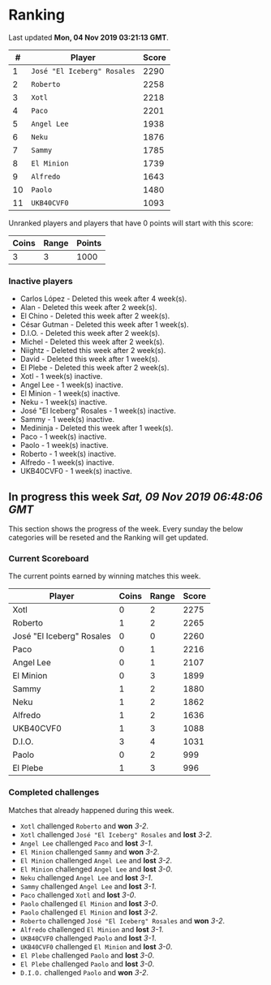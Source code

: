 # Ranking

Last updated **Mon, 04 Nov 2019 03:21:13 GMT**.

|#|Player|Score|
|-|------|-----|
|1|`José "El Iceberg" Rosales`|2290|
|2|`Roberto`|2258|
|3|`Xotl`|2218|
|4|`Paco`|2201|
|5|`Angel Lee`|1938|
|6|`Neku`|1876|
|7|`Sammy`|1785|
|8|`El Minion`|1739|
|9|`Alfredo`|1643|
|10|`Paolo`|1480|
|11|`UKB40CVF0`|1093|

Unranked players and players that have 0 points will start with this score:

|Coins|Range|Points|
|-----|-----|------|
|3|3|1000|

### Inactive players
* Carlos López - Deleted this week after 4 week(s).
* Alan - Deleted this week after 2 week(s).
* El Chino - Deleted this week after 2 week(s).
* César Gutman - Deleted this week after 1 week(s).
* D.I.O. - Deleted this week after 2 week(s).
* Michel - Deleted this week after 2 week(s).
* Niightz - Deleted this week after 2 week(s).
* David - Deleted this week after 1 week(s).
* El Plebe - Deleted this week after 2 week(s).
* Xotl - 1 week(s) inactive.
* Angel Lee - 1 week(s) inactive.
* El Minion - 1 week(s) inactive.
* Neku - 1 week(s) inactive.
* José "El Iceberg" Rosales - 1 week(s) inactive.
* Sammy - 1 week(s) inactive.
* Medininja - Deleted this week after 1 week(s).
* Paco - 1 week(s) inactive.
* Paolo - 1 week(s) inactive.
* Roberto - 1 week(s) inactive.
* Alfredo - 1 week(s) inactive.
* UKB40CVF0 - 1 week(s) inactive.

## In progress this week *Sat, 09 Nov 2019 06:48:06 GMT*
This section shows the progress of the week. Every sunday the below categories will be reseted and the Ranking will get updated.

### Current Scoreboard
The current points earned by winning matches this week.

|Player|Coins|Range|Score|
|------|-----|-----|-----|
|Xotl|0|2|2275|
|Roberto|1|2|2265|
|José "El Iceberg" Rosales|0|0|2260|
|Paco|0|1|2216|
|Angel Lee|0|1|2107|
|El Minion|0|3|1899|
|Sammy|1|2|1880|
|Neku|1|2|1862|
|Alfredo|1|2|1636|
|UKB40CVF0|1|3|1088|
|D.I.O.|3|4|1031|
|Paolo|0|2|999|
|El Plebe|1|3|996|

### Completed challenges
Matches that already happened during this week.

* `Xotl` challenged `Roberto` and **won** *3-2*.
* `Xotl` challenged `José "El Iceberg" Rosales` and **lost** *3-2*.
* `Angel Lee` challenged `Paco` and **lost** *3-1*.
* `El Minion` challenged `Sammy` and **won** *3-2*.
* `El Minion` challenged `Angel Lee` and **lost** *3-2*.
* `El Minion` challenged `Angel Lee` and **lost** *3-0*.
* `Neku` challenged `Angel Lee` and **lost** *3-1*.
* `Sammy` challenged `Angel Lee` and **lost** *3-1*.
* `Paco` challenged `Xotl` and **lost** *3-0*.
* `Paolo` challenged `El Minion` and **lost** *3-0*.
* `Paolo` challenged `El Minion` and **lost** *3-2*.
* `Roberto` challenged `José "El Iceberg" Rosales` and **won** *3-2*.
* `Alfredo` challenged `El Minion` and **lost** *3-1*.
* `UKB40CVF0` challenged `Paolo` and **lost** *3-1*.
* `UKB40CVF0` challenged `El Minion` and **lost** *3-0*.
* `El Plebe` challenged `Paolo` and **lost** *3-0*.
* `El Plebe` challenged `Paolo` and **lost** *3-0*.
* `D.I.O.` challenged `Paolo` and **won** *3-2*.
